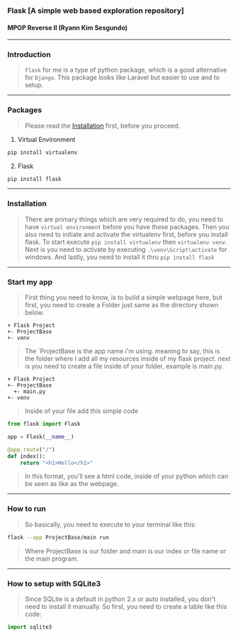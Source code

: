 ### Flask [A simple web based exploration repository]
#### MPOP Reverse II (Ryann Kim Sesgundo)

---
### Introduction
> `Flask` for me is a type of python package, which is a good alternative for `Django`. This package looks like Laravel but easier to use and to setup.

---
### Packages
> Please read the [Installation](#installation) first, before you proceed.

1. Virtual Environment
```Bash
pip install virtualenv
```

2. Flask
``` Bash
pip install flask
```

---
### Installation
> There are primary things which are very required to do, you need to have `virtual environment` before you have these packages. Then you also need to initiate and activate the virtualenv first, before you install flask. To start execute `pip install virtualenv` then `virtualenv venv`.  Next is you need to activate by executing `.\venv\Script\activate` for windows. And lastly, you need to install it thru `pip install flask`

---
### Start my app
> First thing you need to know, is to build a simple webpage here, but first, you need to create a Folder just same as the directory shown below.
```
+ Flask Project
+- ProjectBase
+- venv
```
> The `ProjectBase is the app name i'm using. meaning to say, this is the folder where I add all my resources inside of my flask project. next is you need to create a file inside of your folder, example is main.py.
```
+ Flask Project
+- ProjectBase
  +- main.py
+- venv
```

> Inside of your file add this simple code
``` Python
from flask import Flask

app = Flask(__name__)

@app.route("/")
def index():
	return "<h1>Hello</h1>"
```
> In this format, you'll see a html code, inside of your python which can be seen as like as the webpage.

---
### How to run
> So basically, you need to execute to your terminal like this:
``` Bash
flask --app ProjectBase/main run
```
> Where ProjectBase is our folder and main is our index or file name or the main program.

---
### How to setup with SQLite3
> Since SQLite is a default in python 2.x or auto installed, you don't need to install it manually. So first, you need to create a table like this code:
``` Python
import sqlite3

```
